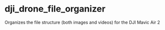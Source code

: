 # dji_drone_file_organizer
Organizes the file structure (both images and videos) for the DJI Mavic Air 2
